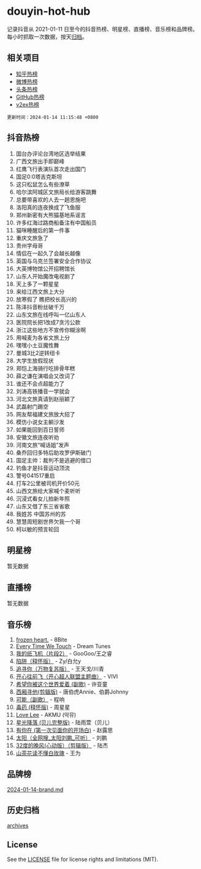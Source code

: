 # douyin-hot-hub

记录抖音从 2021-01-11 日至今的抖音热榜、明星榜、直播榜、音乐榜和品牌榜。每小时抓取一次数据，按天[归档](archives)。

## 相关项目

- [知乎热榜](https://github.com/lonnyzhang423/zhihu-hot-hub)
- [微博热榜](https://github.com/lonnyzhang423/weibo-hot-hub)
- [头条热榜](https://github.com/lonnyzhang423/toutiao-hot-hub)
- [GitHub热榜](https://github.com/lonnyzhang423/github-hot-hub)
- [v2ex热榜](https://github.com/lonnyzhang423/v2ex-hot-hub)


`更新时间：2024-01-14 11:15:48 +0800`

## 抖音热榜

1. 国台办评论台湾地区选举结果
1. 广西文旅出手即巅峰
1. 红鹰飞行表演队首次走出国门
1. 国足0:0塔吉克斯坦
1. 这只松鼠怎么有些潦草
1. 哈尔滨阿城区文旅局长给游客跳舞
1. 总要带喜欢的人去一趟恩施吧
1. 洛阳真的连夜换成了飞鱼服
1. 郑州新密有大熊猫基地系谣言
1. 许多红海过路商船备注有中国船员
1. 猫咪睡醒后的第一件事
1. 重庆文旅急了
1. 贵州字母哥
1. 情侣在一起久了会越长越像
1. 英国与乌克兰签署安全合作协议
1. 大英博物馆公开招聘馆长
1. 山东人开始魔改电视剧了
1. 天上多了一颗星星
1. 来给江西文旅上大分
1. 放寒假了 瞧把校长高兴的
1. 陈泽抖音粉丝破千万
1. 山东文旅在线呼叫一亿山东人
1. 医院院长把1改成7贪污公款
1. 浙江这些地方不宣传你糊涂啊
1. 用喊麦为各省文旅上分
1. 嘿嘿小土豆魔性舞
1. 曼城3比2逆转纽卡
1. 大学生放假现状
1. 郑恺上海骑行吃排骨年糕
1. 薛之谦在演唱会又改词了
1. 谁还不会点超能力了
1. 刘涛高铁播音一学就会
1. 河北文旅真请到赵丽颖了
1. 武磊射门踢空
1. 网友帮福建文旅放大招了
1. 模仿小说女主躺沙发
1. 如果能回到百日誓师
1. 安徽文旅连夜听劝
1. 河南文旅“喊话姐”发声
1. 桑乔回归多特后助攻罗伊斯破门
1. 国足主帅：裁判不是逃避的借口
1. 钓鱼才是抖音运动顶流
1. 警号041517重启
1. 打车2公里被司机开价50元
1. 山西文旅给大家喊个麦听听
1. 沉浸式看女儿拍新年照
1. 山东又借了东三省省歌
1. 我姓苏 中国苏州的苏
1. 慧慧周短剧世界欠我一个哥
1. 柯以敏的预言轮回

## 明星榜

暂无数据

## 直播榜

暂无数据

## 音乐榜

1. [frozen heart.](https://sf86-cdn-tos.douyinstatic.com/obj/tos-cn-ve-2774/oIIWJfyjIACZA9zQMtnJ6hQQhFC4vhCupoRBsO) - 8Bite
1. [Every Time We Touch](https://sf6-cdn-tos.douyinstatic.com/obj/tos-cn-ve-2774/ogN6lUKQeBBfEVhIOMikG1CcJjugxk1tztZyhP) - Dream Tunes
1. [我的纸飞机（片段2）](https://sf86-cdn-tos.douyinstatic.com/obj/tos-cn-ve-2774/oM2ZrKcg2CD5AeRB2gkeXOFB1IxAGJdZPazYHf) - GooGoo/王之睿
1. [陷阱（释怀版）](https://sf86-cdn-tos.douyinstatic.com/obj/tos-cn-ve-2774/oE8C21LeZrzKLDFfQYgMzx4GAIHageG5IzayY7) - Zy/白允y
1. [追寻你（万物复苏版）](https://sf3-cdn-tos.douyinstatic.com/obj/tos-cn-ve-2774/oYeAZJsbjIDit9APmBg8u6uDUQnHmoCf3gbo74) - 王天戈/川青
1. [开心往前飞（开心超人联盟主题曲）](https://sf6-cdn-tos.douyinstatic.com/obj/tos-cn-ve-2774/9d8fb7c82cf1421fb93a9fe925275e0a) - VIVI
1. [希望你被这个世界爱着 (副歌)](https://sf6-cdn-tos.douyinstatic.com/obj/tos-cn-ve-2774/oUHCmWQfZlE3QQBKBeD8rCFLpJzPgCpImhsxMt) - 许亚童
1. [西厢寻他(剪辑版)](https://sf86-cdn-tos.douyinstatic.com/obj/tos-cn-ve-2774/oUsAVfAQKlRNxEv5qxvIB8o5qmIWUcXbzJKJhw) - 唐伯虎Annie、伯爵Johnny
1. [可能（副歌）](https://sf86-cdn-tos.douyinstatic.com/obj/tos-cn-ve-2774/cde1731888894259b333569393c2fb51) - 程响
1. [毒药 (释怀版)](https://sf6-cdn-tos.douyinstatic.com/obj/tos-cn-ve-2774/oYILMEAzspdZBIzy4frJNB8ZHPHWAhiwowd4Ad) - 周星星
1. [Love Lee](https://sf86-cdn-tos.douyinstatic.com/obj/tos-cn-ve-2774/o05GbkJGbCBTdDnMtB0fwOYgkeZp23vrWQDQBS) - AKMU (악뮤)
1. [星光降落 (贝儿完整版)](https://sf86-cdn-tos.douyinstatic.com/obj/tos-cn-ve-2774/okwB9hAwyAtsFFkFBzAX1hOOfQuIoMNs0W2Mwr) - 陆雨萱（贝儿）
1. [有你在 (第一次见面你的开场白)](https://sf86-cdn-tos.douyinstatic.com/obj/tos-cn-ve-2774/oAthrQ3ClJBfI57uBoFEgNDYtNCZ0TSYQQfxQ0) - 赵露思
1. [太阳（全网搜_太阳刘鹏_可听）](https://sf86-cdn-tos.douyinstatic.com/obj/tos-cn-ve-2774/ogWbyIQnlBFImVbeDocRdCIYtBHlbJXgfZMvgz) - 刘鹏
1. [32度的晚风(心动版）（剪辑版）](https://sf3-cdn-tos.douyinstatic.com/obj/tos-cn-ve-2774/owNyabsyWdzUulxhoJfK8IBXgp0UMQAHpvGh2B) - 陆杰
1. [山茶花读不懂白玫瑰](https://sf86-cdn-tos.douyinstatic.com/obj/tos-cn-ve-2774/osfn8B7DktrRHEPJgPCfDbw7QDQEkwC16BxZg9) - 王为

## 品牌榜

[2024-01-14-brand.md](archives/2024-01-14-brand.md)

## 历史归档

[archives](archives)

## License

See the [LICENSE](LICENSE) file for license rights and limitations (MIT).
